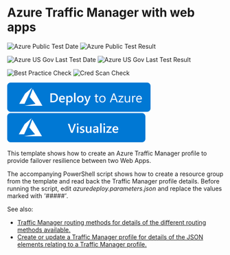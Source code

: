 # Azure Traffic Manager with web apps

![Azure Public Test Date](https://azurequickstartsservice.blob.core.windows.net/badges/201-traffic-manager-webapp/PublicLastTestDate.svg)
![Azure Public Test Result](https://azurequickstartsservice.blob.core.windows.net/badges/201-traffic-manager-webapp/PublicDeployment.svg)

![Azure US Gov Last Test Date](https://azurequickstartsservice.blob.core.windows.net/badges/201-traffic-manager-webapp/FairfaxLastTestDate.svg)
![Azure US Gov Last Test Result](https://azurequickstartsservice.blob.core.windows.net/badges/201-traffic-manager-webapp/FairfaxDeployment.svg)

![Best Practice Check](https://azurequickstartsservice.blob.core.windows.net/badges/201-traffic-manager-webapp/BestPracticeResult.svg)
![Cred Scan Check](https://azurequickstartsservice.blob.core.windows.net/badges/201-traffic-manager-webapp/CredScanResult.svg)

[![Deploy To Azure](https://raw.githubusercontent.com/Azure/azure-quickstart-templates/master/1-CONTRIBUTION-GUIDE/images/deploytoazure.svg?sanitize=true)]("https://portal.azure.com/#create/Microsoft.Template/uri/https%3A%2F%2Fraw.githubusercontent.com%2FAzure%2Fazure-quickstart-templates%2Fmaster%2F201-traffic-manager-webapp%2Fazuredeploy.json")  [![Visualize](https://raw.githubusercontent.com/Azure/azure-quickstart-templates/master/1-CONTRIBUTION-GUIDE/images/visualizebutton.svg?sanitize=true)]("http://armviz.io/#/?load=https%3A%2F%2Fraw.githubusercontent.com%2FAzure%2Fazure-quickstart-templates%2Fmaster%2F201-traffic-manager-webapp%2Fazuredeploy.json")
    


    


This template shows how to create an Azure Traffic Manager profile to provide failover resilience between two Web Apps.

The accompanying PowerShell script shows how to create a resource group from the template and read back the Traffic Manager profile details.  Before running the script, edit *azuredeploy.parameters.json* and replace the values marked with *'#####'*.


See also:

- <a href="https://azure.microsoft.com/en-us/documentation/articles/traffic-manager-routing-methods/">Traffic Manager routing methods for details of the different routing methods available.
- <a href="https://msdn.microsoft.com/en-us/library/azure/mt163581.aspx">Create or update a Traffic Manager profile for details of the JSON elements relating to a Traffic Manager profile.


